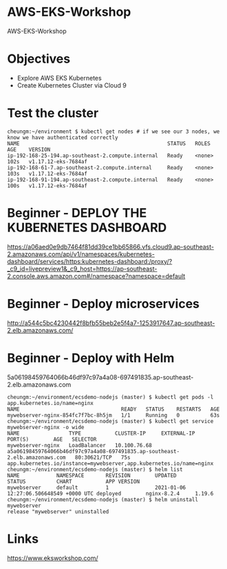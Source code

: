 # AWS-EKS-Workshop
AWS-EKS-Workshop

# Objectives
- Explore AWS EKS Kubernetes
- Create Kubernetes Cluster via Cloud 9

# Test the cluster
```
cheungm:~/environment $ kubectl get nodes # if we see our 3 nodes, we know we have authenticated correctly
NAME                                                STATUS   ROLES    AGE    VERSION
ip-192-168-25-194.ap-southeast-2.compute.internal   Ready    <none>   102s   v1.17.12-eks-7684af
ip-192-168-61-7.ap-southeast-2.compute.internal     Ready    <none>   103s   v1.17.12-eks-7684af
ip-192-168-91-194.ap-southeast-2.compute.internal   Ready    <none>   100s   v1.17.12-eks-7684af
```
# Beginner - DEPLOY THE KUBERNETES DASHBOARD

https://a06aed0e9db7464f81dd39ce1bb65866.vfs.cloud9.ap-southeast-2.amazonaws.com/api/v1/namespaces/kubernetes-dashboard/services/https:kubernetes-dashboard:/proxy/?_c9_id=livepreview1&_c9_host=https://ap-southeast-2.console.aws.amazon.com#/namespace?namespace=default

# Beginner - Deploy microservices

http://a544c5bc4230442f8bfb55beb2e5f4a7-1253917647.ap-southeast-2.elb.amazonaws.com/

# Beginner - Deploy with Helm

5a06198459764066b46df97c97a4a08-697491835.ap-southeast-2.elb.amazonaws.com

```
cheungm:~/environment/ecsdemo-nodejs (master) $ kubectl get pods -l app.kubernetes.io/name=nginx
NAME                                 READY   STATUS    RESTARTS   AGE
mywebserver-nginx-854fc7f7bc-8h5jm   1/1     Running   0          63s
cheungm:~/environment/ecsdemo-nodejs (master) $ kubectl get service mywebserver-nginx -o wide
NAME                TYPE           CLUSTER-IP     EXTERNAL-IP                                                                   PORT(S)        AGE   SELECTOR
mywebserver-nginx   LoadBalancer   10.100.76.68   a5a06198459764066b46df97c97a4a08-697491835.ap-southeast-2.elb.amazonaws.com   80:30621/TCP   75s   app.kubernetes.io/instance=mywebserver,app.kubernetes.io/name=nginx
cheungm:~/environment/ecsdemo-nodejs (master) $ helm list
NAME            NAMESPACE       REVISION        UPDATED                                 STATUS          CHART           APP VERSION
mywebserver     default         1               2021-01-06 12:27:06.506648549 +0000 UTC deployed        nginx-8.2.4     1.19.6     
cheungm:~/environment/ecsdemo-nodejs (master) $ helm uninstall mywebserver
release "mywebserver" uninstalled
```
# Links

https://www.eksworkshop.com/

